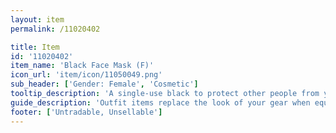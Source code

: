 ```yaml
---
layout: item
permalink: /11020402

title: Item
id: '11020402'
item_name: 'Black Face Mask (F)'
icon_url: 'item/icon/11050049.png'
sub_header: ['Gender: Female', 'Cosmetic']
tooltip_description: 'A single-use black to protect other people from your sick-germs.'
guide_description: 'Outfit items replace the look of your gear when equipped.'
footer: ['Untradable, Unsellable']
---
```

